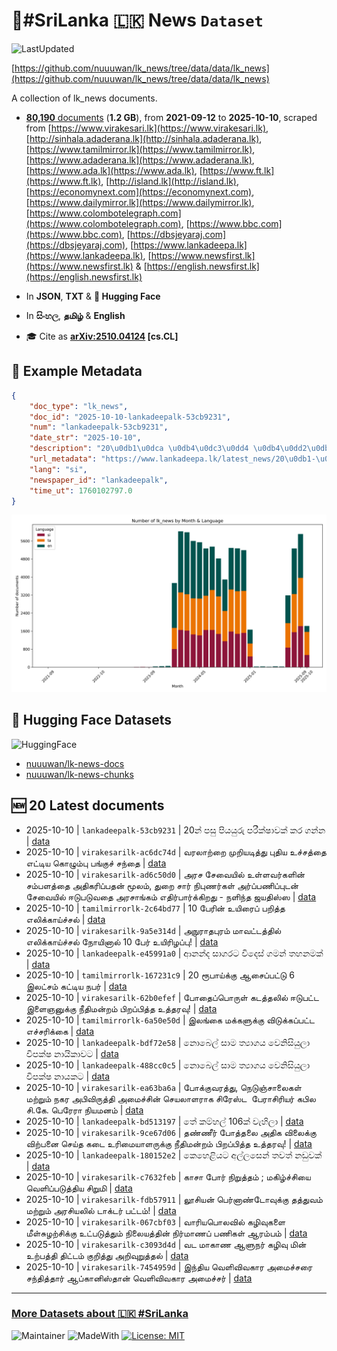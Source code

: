 # 📄#SriLanka 🇱🇰 News `Dataset`

![LastUpdated](https://img.shields.io/badge/last_updated-2025--10--10_19:46:33-green)

[https://github.com/nuuuwan/lk_news/tree/data/data/lk_news](https://github.com/nuuuwan/lk_news/tree/data/data/lk_news)

A collection of lk_news documents.

- [**80,190** documents](https://github.com/nuuuwan/lk_news/tree/data/data/lk_news) (**1.2 GB**), from **2021-09-12** to **2025-10-10**, scraped from [https://www.virakesari.lk](https://www.virakesari.lk), [http://sinhala.adaderana.lk](http://sinhala.adaderana.lk), [https://www.tamilmirror.lk](https://www.tamilmirror.lk), [https://www.adaderana.lk](https://www.adaderana.lk), [https://www.ada.lk](https://www.ada.lk), [https://www.ft.lk](https://www.ft.lk), [http://island.lk](http://island.lk), [https://economynext.com](https://economynext.com), [https://www.dailymirror.lk](https://www.dailymirror.lk), [https://www.colombotelegraph.com](https://www.colombotelegraph.com), [https://www.bbc.com](https://www.bbc.com), [https://dbsjeyaraj.com](https://dbsjeyaraj.com), [https://www.lankadeepa.lk](https://www.lankadeepa.lk), [https://www.newsfirst.lk](https://www.newsfirst.lk) & [https://english.newsfirst.lk](https://english.newsfirst.lk)

- In **JSON**, **TXT** & **🤗 Hugging Face**

- In **සිංහල**, **தமிழ்** & **English**

- 🎓 Cite as **[arXiv:2510.04124](https://arxiv.org/abs/2510.04124) [cs.CL]**

## 📝 Example Metadata

```json
{
    "doc_type": "lk_news",
    "doc_id": "2025-10-10-lankadeepalk-53cb9231",
    "num": "lankadeepalk-53cb9231",
    "date_str": "2025-10-10",
    "description": "20\u0db1\u0dca \u0db4\u0dc3\u0dd4 \u0db4\u0dd2\u0dba\u0dba\u0dd4\u0dbb\u0dd4 \u0db4\u0dbb\u0dd3\u0d9a\u0dca\u0dc2\u0dcf\u0dc0\u0d9a\u0dca \u0d9a\u0dbb \u0d9c\u0db1\u0dca\u0db1",
    "url_metadata": "https://www.lankadeepa.lk/latest_news/20\u0db1-\u0db4\u0dc3-\u0db4\u0dba\u0dba\u0dbb-\u0db4\u0dbb\u0d9a\u0dc2\u0dc0\u0d9a-\u0d9a\u0dbb-\u0d9c\u0db1\u0db1/1-681096",
    "lang": "si",
    "newspaper_id": "lankadeepalk",
    "time_ut": 1760102797.0
}
```

![Chart](https://raw.githubusercontent.com/nuuuwan/lk_news/refs/heads/data/data/lk_news/docs_by_month_and_lang.png)

## 🤗 Hugging Face Datasets

![HuggingFace](https://img.shields.io/badge/-HuggingFace-FDEE21?style=for-the-badge&logo=HuggingFace)

- [nuuuwan/lk-news-docs](https://huggingface.co/datasets/nuuuwan/lk-news-docs)
- [nuuuwan/lk-news-chunks](https://huggingface.co/datasets/nuuuwan/lk-news-chunks)

## 🆕 20 Latest documents

- 2025-10-10 | `lankadeepalk-53cb9231` | 20න් පසු පියයුරු පරීක්ෂාවක් කර ගන්න | [data](https://github.com/nuuuwan/lk_news/tree/data/data/lk_news/2020s/2025/2025-10-10-lankadeepalk-53cb9231)
- 2025-10-10 | `virakesarilk-ac6dc74d` | வரலாற்றை முறியடித்து புதிய உச்சத்தை எட்டிய கொழும்பு பங்குச் சந்தை | [data](https://github.com/nuuuwan/lk_news/tree/data/data/lk_news/2020s/2025/2025-10-10-virakesarilk-ac6dc74d)
- 2025-10-10 | `virakesarilk-ad6c50d0` | அரச சேவையில் உள்ளவர்களின் சம்பளத்தை அதிகரிப்பதன் மூலம், துறை சார் நிபுணர்கள் அர்ப்பணிப்புடன் சேவையில் ஈடுபடுவதை அரசாங்கம் எதிர்பார்க்கிறது -  நளிந்த ஜயதிஸ்ஸ | [data](https://github.com/nuuuwan/lk_news/tree/data/data/lk_news/2020s/2025/2025-10-10-virakesarilk-ad6c50d0)
- 2025-10-10 | `tamilmirrorlk-2c64bd77` | 10 பேரின் உயிரைப் பறித்த எலிக்காய்ச்சல் | [data](https://github.com/nuuuwan/lk_news/tree/data/data/lk_news/2020s/2025/2025-10-10-tamilmirrorlk-2c64bd77)
- 2025-10-10 | `virakesarilk-9a5e314d` | அநுராதபுரம் மாவட்டத்தில் எலிக்காய்ச்சல் நோயினால் 10 பேர் உயிரிழப்பு! | [data](https://github.com/nuuuwan/lk_news/tree/data/data/lk_news/2020s/2025/2025-10-10-virakesarilk-9a5e314d)
- 2025-10-10 | `lankadeepalk-e45991a0` | ආනන්ද සාගරට විදෙස් ගමන් තහනමක් | [data](https://github.com/nuuuwan/lk_news/tree/data/data/lk_news/2020s/2025/2025-10-10-lankadeepalk-e45991a0)
- 2025-10-10 | `tamilmirrorlk-167231c9` | 20 ரூபாய்க்கு ஆசைப்பட்டு 6 இலட்சம் கட்டிய நபர் | [data](https://github.com/nuuuwan/lk_news/tree/data/data/lk_news/2020s/2025/2025-10-10-tamilmirrorlk-167231c9)
- 2025-10-10 | `virakesarilk-62b0efef` | போதைப்பொருள் கடத்தலில் ஈடுபட்ட இளைஞனுக்கு நீதிமன்றம் பிறப்பித்த உத்தரவு! | [data](https://github.com/nuuuwan/lk_news/tree/data/data/lk_news/2020s/2025/2025-10-10-virakesarilk-62b0efef)
- 2025-10-10 | `tamilmirrorlk-6a50e50d` | இலங்கை மக்களுக்கு விடுக்கப்பட்ட எச்சரிக்கை | [data](https://github.com/nuuuwan/lk_news/tree/data/data/lk_news/2020s/2025/2025-10-10-tamilmirrorlk-6a50e50d)
- 2025-10-10 | `lankadeepalk-bdf72e58` | නොබෙල් සාම ත්‍යාගය වෙනිසියුලා විපක්ෂ නායිකාවට | [data](https://github.com/nuuuwan/lk_news/tree/data/data/lk_news/2020s/2025/2025-10-10-lankadeepalk-bdf72e58)
- 2025-10-10 | `lankadeepalk-488cc0c5` | නොබෙල් සාම ත්‍යාගය වෙනිසියුලා විපක්ෂ නායකට | [data](https://github.com/nuuuwan/lk_news/tree/data/data/lk_news/2020s/2025/2025-10-10-lankadeepalk-488cc0c5)
- 2025-10-10 | `virakesarilk-ea63ba6a` | போக்குவரத்து, நெடுஞ்சாலைகள் மற்றும் நகர அபிவிருத்தி அமைச்சின் செயலாளராக சிரேஸ்ட  பேராசிரியர் கபில சி.கே. பெரேரா நியமனம் | [data](https://github.com/nuuuwan/lk_news/tree/data/data/lk_news/2020s/2025/2025-10-10-virakesarilk-ea63ba6a)
- 2025-10-10 | `lankadeepalk-bd513197` | තේ කම්හල් 106ක් වැහිලා | [data](https://github.com/nuuuwan/lk_news/tree/data/data/lk_news/2020s/2025/2025-10-10-lankadeepalk-bd513197)
- 2025-10-10 | `virakesarilk-9ce67d06` | தண்ணீர் போத்தலை அதிக விலைக்கு விற்பனை செய்த கடை உரிமையாளருக்கு நீதிமன்றம் பிறப்பித்த உத்தரவு! | [data](https://github.com/nuuuwan/lk_news/tree/data/data/lk_news/2020s/2025/2025-10-10-virakesarilk-9ce67d06)
- 2025-10-10 | `lankadeepalk-180152e2` | කෙහෙළියට අල්ලසෙන් තවත් නඩුවක් | [data](https://github.com/nuuuwan/lk_news/tree/data/data/lk_news/2020s/2025/2025-10-10-lankadeepalk-180152e2)
- 2025-10-10 | `virakesarilk-c7632feb` | காசா போர் நிறுத்தம் ; மகிழ்ச்சியை வெளிப்படுத்திய சிறுமி | [data](https://github.com/nuuuwan/lk_news/tree/data/data/lk_news/2020s/2025/2025-10-10-virakesarilk-c7632feb)
- 2025-10-10 | `virakesarilk-fdb57911` | லூசியன் பெர்னாண்டோவுக்கு தத்துவம் மற்றும் அரசியலில் டாக்டர் பட்டம்! | [data](https://github.com/nuuuwan/lk_news/tree/data/data/lk_news/2020s/2025/2025-10-10-virakesarilk-fdb57911)
- 2025-10-10 | `virakesarilk-067cbf03` | வாரியபொலவில் கழிவுகளை மீள்சுழற்சிக்கு உட்படுத்தும் நிலையத்தின் நிர்மாணப் பணிகள் ஆரம்பம் | [data](https://github.com/nuuuwan/lk_news/tree/data/data/lk_news/2020s/2025/2025-10-10-virakesarilk-067cbf03)
- 2025-10-10 | `virakesarilk-c3093d4d` | வட மாகாண ஆளுநர் கழிவு மின் உற்பத்தி திட்டம் குறித்து அறிவுறுத்தல் | [data](https://github.com/nuuuwan/lk_news/tree/data/data/lk_news/2020s/2025/2025-10-10-virakesarilk-c3093d4d)
- 2025-10-10 | `virakesarilk-7454959d` | இந்திய வெளிவிவகார அமைச்சரை சந்தித்தார் ஆப்கானிஸ்தான் வெளிவிவகார அமைச்சர் | [data](https://github.com/nuuuwan/lk_news/tree/data/data/lk_news/2020s/2025/2025-10-10-virakesarilk-7454959d)

---

### [More Datasets about 🇱🇰 #SriLanka](https://github.com/nuuuwan/lk_datasets)

![Maintainer](https://img.shields.io/badge/maintainer-nuuuwan-red)
![MadeWith](https://img.shields.io/badge/made_with-python-blue)
[![License: MIT](https://img.shields.io/badge/License-MIT-yellow.svg)](https://opensource.org/licenses/MIT)
